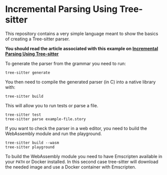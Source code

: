 # Incremental Parsing Using Tree-sitter

This repository contains a very simple language meant to show the basics of creating a Tree-sitter parser.

**You should read the article associated with this example on [Incremental Parsing Using Tree-sitter]([https://tomassetti.me/getting-started-with-roslyn-transforming-c-code/](https://tomassetti.me/incremental-parsing-using-tree-sitter/))**

To generate the parser from the grammar you need to run:

```
tree-sitter generate
```

You then need to compile the generated parser (in C) into a native library with:

```
tree-sitter build
```

This will allow you to run tests or parse a file.

```
tree-sitter test
tree-sitter parse example-file.story
```

If you want to check the parser in a web editor, you need to build the WebAssembly module and run the playground.


```
tree-sitter build --wasm
tree-sitter playground
```

To build the WebAssembly module you need to have Emscripten available in your `PATH` or Docker installed. In this second case tree-sitter will download the needed image and use a Docker container with Emscripten.
